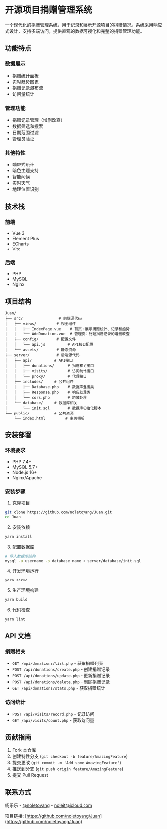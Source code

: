 # 开源项目捐赠管理系统

一个现代化的捐赠管理系统，用于记录和展示开源项目的捐赠情况。系统采用响应式设计，支持多端访问，提供直观的数据可视化和完整的捐赠管理功能。

## 功能特点

### 数据展示
- 捐赠统计面板
- 实时趋势图表
- 捐赠记录瀑布流
- 访问量统计

### 管理功能
- 捐赠记录管理（增删改查）
- 数据筛选和搜索
- 日期范围过滤
- 管理员验证

### 其他特性
- 响应式设计
- 暗色主题支持
- 智能问候
- 实时天气
- 地理位置识别

## 技术栈

### 前端
- Vue 3
- Element Plus
- ECharts
- Vite

### 后端
- PHP
- MySQL
- Nginx

## 项目结构

```
Juan/
├── src/                # 前端源代码
│   ├── views/         # 视图组件
│   │   ├── IndexPage.vue    # 首页：展示捐赠统计、记录和趋势
│   │   └── AddDonation.vue  # 管理页：处理捐赠记录的增删改查
│   ├── config/        # 配置文件
│   │   └── api.js          # API接口配置
│   └── assets/        # 静态资源
├── server/            # 后端源代码
│   ├── api/          # API接口
│   │   ├── donations/      # 捐赠相关接口
│   │   ├── visits/         # 访问统计接口
│   │   └── proxy/          # 代理接口
│   ├── includes/     # 公共组件
│   │   ├── Database.php    # 数据库连接类
│   │   ├── Response.php    # 响应处理类
│   │   └── cors.php        # 跨域处理
│   └── database/     # 数据库相关
│       └── init.sql        # 数据库初始化脚本
└── public/           # 公共资源
    └── index.html         # 主页模板
```

## 安装部署

### 环境要求
- PHP 7.4+
- MySQL 5.7+
- Node.js 16+
- Nginx/Apache

### 安装步骤

1. 克隆项目
```bash
git clone https://github.com/noletoyang/Juan.git
cd Juan
```

2. 安装依赖
```bash
yarn install
```

3. 配置数据库
```bash
# 导入数据库结构
mysql -u username -p database_name < server/database/init.sql
```

4. 开发环境运行
```bash
yarn serve
```

5. 生产环境构建
```bash
yarn build
```

6. 代码检查
```bash
yarn lint
```

## API 文档

### 捐赠相关
- `GET /api/donations/list.php` - 获取捐赠列表
- `POST /api/donations/create.php` - 创建捐赠记录
- `POST /api/donations/update.php` - 更新捐赠记录
- `POST /api/donations/delete.php` - 删除捐赠记录
- `GET /api/donations/stats.php` - 获取捐赠统计

### 访问统计
- `POST /api/visits/record.php` - 记录访问
- `GET /api/visits/count.php` - 获取访问量

## 贡献指南

1. Fork 本仓库
2. 创建特性分支 (`git checkout -b feature/AmazingFeature`)
3. 提交更改 (`git commit -m 'Add some AmazingFeature'`)
4. 推送到分支 (`git push origin feature/AmazingFeature`)
5. 提交 Pull Request

## 联系方式

杨乐乐 - [@noletoyang](https://github.com/noletoyang) - noleit@icloud.com

项目链接: [https://github.com/noletoyang/Juan](https://github.com/noletoyang/Juan)